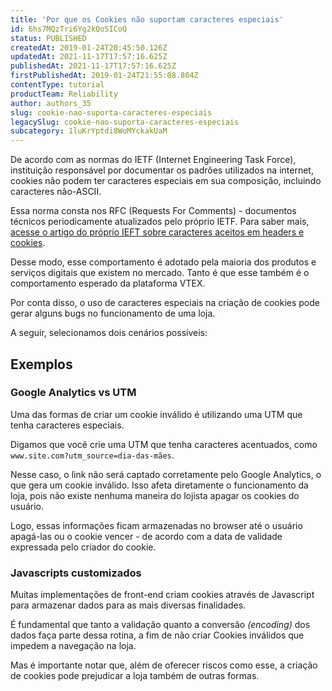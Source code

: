 ```yaml
---
title: 'Por que os Cookies não suportam caracteres especiais'
id: 6hs7MQzTri6Yg2kQoSICoQ
status: PUBLISHED
createdAt: 2019-01-24T20:45:50.126Z
updatedAt: 2021-11-17T17:57:16.625Z
publishedAt: 2021-11-17T17:57:16.625Z
firstPublishedAt: 2019-01-24T21:55:08.804Z
contentType: tutorial
productTeam: Reliability
author: authors_35
slug: cookie-nao-suporta-caracteres-especiais
legacySlug: cookie-nao-suporta-caracteres-especiais
subcategory: 1luKrYptdi8WoMYckakUaM
---
```


De acordo com as normas do IETF (Internet Engineering Task Force), instituição responsável por documentar os padrões utilizados na internet, cookies não podem ter caracteres especiais em sua composição, incluindo caracteres não-ASCII.

Essa norma consta nos RFC (Requests For Comments) - documentos técnicos periodicamente atualizados pelo próprio IETF. Para saber mais, [acesse o artigo do próprio IEFT sobre caracteres aceitos em headers e cookies](https://tools.ietf.org/html/rfc7230#section-3.2.6 "acesse o artigo do próprio IEFT sobre caracteres aceitos em headers e cookies"). 

Desse modo, esse comportamento é adotado pela maioria dos produtos e serviços digitais que existem no mercado. Tanto é que esse também é o comportamento esperado da plataforma VTEX. 

Por conta disso, o uso de caracteres especiais na criação de cookies pode gerar alguns bugs no funcionamento de uma loja. 

A seguir, selecionamos dois cenários possíveis: 

## Exemplos

### Google Analytics vs UTM
Uma das formas de criar um cookie inválido é utilizando uma UTM que tenha caracteres especiais.

Digamos que você crie uma UTM que tenha caracteres acentuados, como 
`www.site.com?utm_source=dia-das-mães`.

Nesse caso, o link não será captado corretamente pelo Google Analytics, o que gera um cookie inválido. Isso afeta diretamente o funcionamento da loja, pois não existe nenhuma maneira do lojista apagar os cookies do usuário. 

Logo, essas informações ficam armazenadas no browser até o usuário apagá-las ou o cookie vencer - de acordo com a data de validade expressada pelo criador do cookie. 

### Javascripts customizados

Muitas implementações de front-end criam cookies através de Javascript para armazenar dados para as mais diversas finalidades. 

É fundamental que tanto a validação quanto a conversão *(encoding)* dos dados faça parte dessa rotina, a fim de não criar Cookies inválidos que impedem a navegação na loja.

Mas é importante notar que, além de oferecer riscos como esse, a criação de cookies pode prejudicar a loja também de outras formas. 

